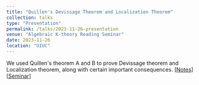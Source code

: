 ```yaml
---
title: "Quillen's Devissage Theorem and Localization Theorem"
collection: talks
type: "Presentation"
permalink: /talks/2023-11-26-presentation
venue: "Algebraic K-theory Reading Seminar"
date: 2023-11-26
location: "UIUC"
---
```


We used Quillen's theorem A and B to prove Devissage theorem and Localization theorem, along with certain important consequences. [<a href = "../files/Quillen_Devissage_Theorem_and_Localization_Theorem.pdf">Notes</a>] [[Seminar](https://jiantongliu.github.io/597K/)]
